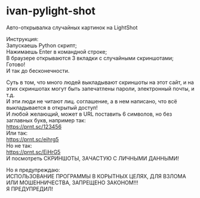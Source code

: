 # ivan-pylight-shot
Авто-открывалка случайных картинок на LightShot

Инструкция:  
Запускаешь Python скрипт;  
Нажимаешь Enter в командной строке;  
В браузере открываются 3 вкладки с случайными скриншотами;  
Готово!  
И так до бесконечности.  
  
Суть в том, что много людей выкладывают скриншоты на этот сайт, и на этих скриншотах могут быть запечатлены пароли, электронный почты, и т.д.  
И эти люди не читают лиц. соглашение, а в нем написано, что всё выкладывается в открытый доступ!  
И любой желающий, может в URL поставить 6 символов, но без заглавных букв, например так:  
https://prnt.sc/123456  
Или так:  
https://prnt.sc/eihrg5  
Но не так:  
https://prnt.sc/EiHrG5  
И посмотреть СКРИНШОТЫ, ЗАЧАСТУЮ С ЛИЧНЫМИ ДАННЫМИ!  
  
Но я предупреждаю:  
ИСПОЛЬЗОВАНИЕ ПРОГРАММЫ В КОРЫТНЫХ ЦЕЛЯХ, ДЛЯ ВЗЛОМА ИЛИ МОШЕННИЧЕСТВА, ЗАПРЕЩЕНО ЗАКОНОМ!!!  
Я ПРЕДУПРЕДИЛ!  